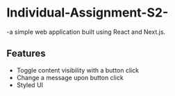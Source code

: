 # Individual-Assignment-S2-
-a simple web application built using React and Next.js.


## Features
- Toggle content visibility with a button click
- Change a message upon button click
- Styled UI

